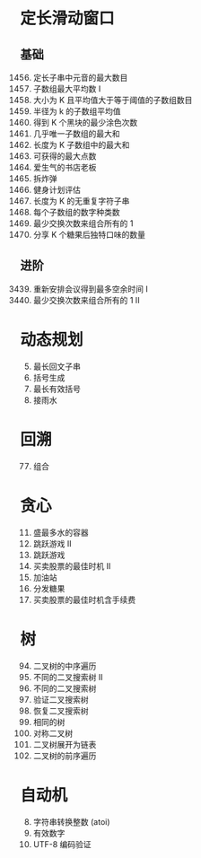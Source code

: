 # 定长滑动窗口
## 基础
1456. 定长子串中元音的最大数目
643. 子数组最大平均数 I
1343. 大小为 K 且平均值大于等于阈值的子数组数目
2090. 半径为 k 的子数组平均值
2379. 得到 K 个黑块的最少涂色次数
2841. 几乎唯一子数组的最大和
2461. 长度为 K 子数组中的最大和
1423. 可获得的最大点数
1052. 爱生气的书店老板
1652. 拆炸弹
1176. 健身计划评估
1100. 长度为 K 的无重复字符子串
1852. 每个子数组的数字种类数
1151. 最少交换次数来组合所有的 1
2107. 分享 K 个糖果后独特口味的数量

## 进阶
3439. 重新安排会议得到最多空余时间 I
2134. 最少交换次数来组合所有的 1 II

# 动态规划
5. 最长回文子串
22. 括号生成
32. 最长有效括号
42. 接雨水

# 回溯
77. 组合

# 贪心
11. 盛最多水的容器
45. 跳跃游戏 II
55. 跳跃游戏
122. 买卖股票的最佳时机 II
134. 加油站
135. 分发糖果
714. 买卖股票的最佳时机含手续费

# 树
94. 二叉树的中序遍历
95. 不同的二叉搜索树 II
96. 不同的二叉搜索树
98. 验证二叉搜索树
99. 恢复二叉搜索树
100. 相同的树
101. 对称二叉树
114. 二叉树展开为链表
144. 二叉树的前序遍历

# 自动机
8. 字符串转换整数 (atoi)
65. 有效数字
393. UTF-8 编码验证
